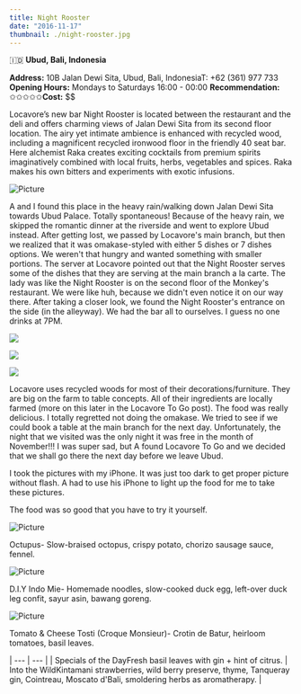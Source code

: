 ```yaml
---
title: Night Rooster
date: "2016-11-17"
thumbnail: ./night-rooster.jpg
---
```

🇮🇩 **Ubud, Bali, Indonesia**

**Address:** 10B Jalan Dewi Sita, Ubud, Bali, IndonesiaT: +62 (361) 977 733
**Opening Hours:** Mondays to Saturdays 16:00 - 00:00​
**Recommendation:** ✩✩✩✩✩​
**Cost:** $$​

Locavore’s new bar Night Rooster is located between the restaurant and the deli and offers charming views of Jalan Dewi Sita from its second floor location. The airy yet intimate ambience is enhanced with recycled wood, including a magnificent recycled ironwood floor in the friendly 40 seat bar. Here alchemist Raka creates exciting cocktails from premium spirits imaginatively combined with local fruits, herbs, vegetables and spices. Raka makes his own bitters and experiments with exotic infusions.

![Picture](https://hola-yolo.weebly.com/uploads/4/8/2/0/48209285/img-7337.jpg)

A and I found this place in the heavy rain/walking down Jalan Dewi Sita towards Ubud Palace. Totally spontaneous! Because of the heavy rain, we skipped the romantic dinner at the riverside and went to explore Ubud instead. After getting lost, we passed by Locavore's main branch, but then we realized that it was omakase-styled with either 5 dishes or 7 dishes options. We weren't that hungry and wanted something with smaller portions. The server at Locavore pointed out that the Night Rooster serves some of the dishes that they are serving at the main branch a la carte. The lady was like the Night Rooster is on the second floor of the Monkey's restaurant. We were like huh, because we didn't even notice it on our way there. After taking a closer look, we found the Night Rooster's entrance on the side (in the alleyway). We had the bar all to ourselves. I guess no one drinks at 7PM.

[![](https://hola-yolo.weebly.com/uploads/4/8/2/0/48209285/img-7318.jpg)](https://hola-yolo.weebly.com/uploads/4/8/2/0/48209285/img-7318_orig.jpg)

[![](https://hola-yolo.weebly.com/uploads/4/8/2/0/48209285/img-7319.jpg)](https://hola-yolo.weebly.com/uploads/4/8/2/0/48209285/img-7319_orig.jpg)

[![](https://hola-yolo.weebly.com/uploads/4/8/2/0/48209285/img-7320.jpg)](https://hola-yolo.weebly.com/uploads/4/8/2/0/48209285/img-7320_orig.jpg)

Locavore uses recycled woods for most of their decorations/furniture. They are big on the farm to table concepts. All of their ingredients are locally farmed (more on this later in the Locavore To Go post). The food was really delicious. I totally regretted not doing the omakase. We tried to see if we could book a table at the main branch for the next day. Unfortunately, the night that we visited was the only night it was free in the month of November!!! I was super sad, but A found Locavore To Go and we decided that we shall go there the next day before we leave Ubud.   
  
I took the pictures with my iPhone. It was just too dark to get proper picture without flash. A had to use his iPhone to light up the food for me to take these pictures.   
  
The food was so good that you have to try it yourself.

![Picture](https://hola-yolo.weebly.com/uploads/4/8/2/0/48209285/img-7324.jpg?685)

Octupus- Slow-braised octopus, crispy potato, chorizo sausage sauce, fennel.

![Picture](https://hola-yolo.weebly.com/uploads/4/8/2/0/48209285/img-7325.jpg?685)

D.I.Y Indo Mie- Homemade noodles, slow-cooked duck egg, left-over duck leg confit, sayur asin, bawang goreng.

![Picture](https://hola-yolo.weebly.com/uploads/4/8/2/0/48209285/img-7331.jpg?685)

Tomato & Cheese Tosti (Croque Monsieur)- Crotin de Batur, heirloom tomatoes, basil leaves.

| --- | --- |
| Specials of the DayFresh basil leaves with gin + hint of citrus. | Into the Wild​Kintamani strawberries, wild berry preserve, thyme, Tanqueray gin, Cointreau, Moscato d'Bali, smoldering herbs as aromatherapy. |